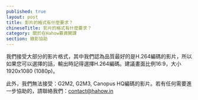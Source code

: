 ```yaml
---
published: true
layout: post
title: 影片的格式有什麼要求？
chineseTitle: 影片的格式有什麼要求？
category: 關於在Hahow募資開課
section: 錄影協助
---
```


我們接受大部分的影片格式，其中我們認為品質最好的是H.264編碼的影片，所以如果您可以選擇的話，輸出時記得選擇H.264編碼。建議畫面比例16:9，大小1920x1080 (1080p)。

此外，我們無法接受：G2M2, G2M3, Canopus HQ編碼的影片。若有任何需要進一步協助的，請聯絡我們：contact@hahow.in
